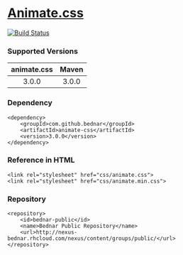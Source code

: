 [Animate.css](https://github.com/daneden/animate.css)
======
[![Build Status](https://api.travis-ci.org/bednar/animate.css.png?branch=master)](https://travis-ci.org/bednar/animate.css)

### Supported Versions

|   animate.css |   Maven   |
|:-------------:|:---------:|
|       3.0.0   |   3.0.0   |


### Dependency

    <dependency>
        <groupId>com.github.bednar</groupId>
        <artifactId>animate-css</artifactId>
        <version>3.0.0</version>
    </dependency>

### Reference in HTML

    <link rel="stylesheet" href="css/animate.css">
    <link rel="stylesheet" href="css/animate.min.css">

### Repository

    <repository>
        <id>bednar-public</id>
        <name>Bednar Public Repository</name>
        <url>http://nexus-bednar.rhcloud.com/nexus/content/groups/public/</url>
    </repository>

